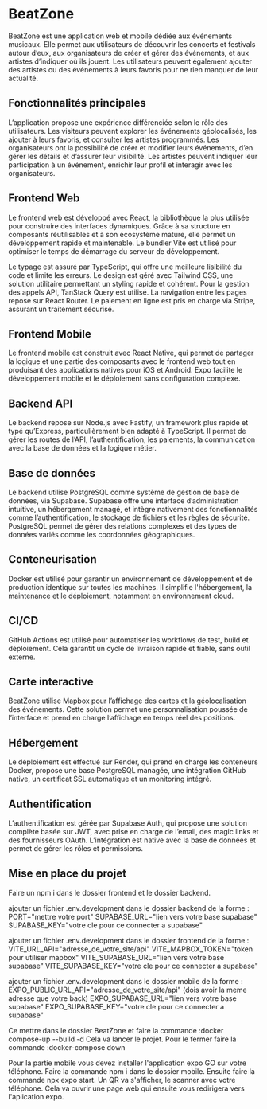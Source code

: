 # BeatZone

BeatZone est une application web et mobile dédiée aux événements musicaux. Elle permet aux utilisateurs de découvrir les concerts et festivals autour d’eux, aux organisateurs de créer et gérer des événements, et aux artistes d’indiquer où ils jouent. Les utilisateurs peuvent également ajouter des artistes ou des événements à leurs favoris pour ne rien manquer de leur actualité.

## Fonctionnalités principales

L’application propose une expérience différenciée selon le rôle des utilisateurs. Les visiteurs peuvent explorer les événements géolocalisés, les ajouter à leurs favoris, et consulter les artistes programmés. Les organisateurs ont la possibilité de créer et modifier leurs événements, d’en gérer les détails et d’assurer leur visibilité. Les artistes peuvent indiquer leur participation à un événement, enrichir leur profil et interagir avec les organisateurs.

## Frontend Web

Le frontend web est développé avec React, la bibliothèque la plus utilisée pour construire des interfaces dynamiques. Grâce à sa structure en composants réutilisables et à son écosystème mature, elle permet un développement rapide et maintenable. Le bundler Vite est utilisé pour optimiser le temps de démarrage du serveur de développement.

Le typage est assuré par TypeScript, qui offre une meilleure lisibilité du code et limite les erreurs. Le design est géré avec Tailwind CSS, une solution utilitaire permettant un styling rapide et cohérent. Pour la gestion des appels API, TanStack Query est utilisé. La navigation entre les pages repose sur React Router. Le paiement en ligne est pris en charge via Stripe, assurant un traitement sécurisé.

## Frontend Mobile

Le frontend mobile est construit avec React Native, qui permet de partager la logique et une partie des composants avec le frontend web tout en produisant des applications natives pour iOS et Android. Expo facilite le développement mobile et le déploiement sans configuration complexe.

## Backend API

Le backend repose sur Node.js avec Fastify, un framework plus rapide et typé qu’Express, particulièrement bien adapté à TypeScript. Il permet de gérer les routes de l’API, l’authentification, les paiements, la communication avec la base de données et la logique métier.

## Base de données

Le backend utilise PostgreSQL comme système de gestion de base de données, via Supabase. Supabase offre une interface d’administration intuitive, un hébergement managé, et intègre nativement des fonctionnalités comme l’authentification, le stockage de fichiers et les règles de sécurité. PostgreSQL permet de gérer des relations complexes et des types de données variés comme les coordonnées géographiques.

## Conteneurisation

Docker est utilisé pour garantir un environnement de développement et de production identique sur toutes les machines. Il simplifie l'hébergement, la maintenance et le déploiement, notamment en environnement cloud.

## CI/CD

GitHub Actions est utilisé pour automatiser les workflows de test, build et déploiement. Cela garantit un cycle de livraison rapide et fiable, sans outil externe.

## Carte interactive

BeatZone utilise Mapbox pour l’affichage des cartes et la géolocalisation des événements. Cette solution permet une personnalisation poussée de l’interface et prend en charge l’affichage en temps réel des positions.

## Hébergement

Le déploiement est effectué sur Render, qui prend en charge les conteneurs Docker, propose une base PostgreSQL managée, une intégration GitHub native, un certificat SSL automatique et un monitoring intégré.

## Authentification

L’authentification est gérée par Supabase Auth, qui propose une solution complète basée sur JWT, avec prise en charge de l’email, des magic links et des fournisseurs OAuth. L’intégration est native avec la base de données et permet de gérer les rôles et permissions.


## Mise en place du projet

Faire un npm i dans le dossier frontend et le dossier backend.

ajouter un fichier .env.development dans le dossier backend de la forme : 
PORT="mettre votre port"
SUPABASE_URL="lien vers votre base supabase"
SUPABASE_KEY="votre cle pour ce connecter a supabase"

ajouter un fichier .env.development dans le dossier frontend de la forme : 
VITE_URL_API="adresse_de_votre_site/api"
VITE_MAPBOX_TOKEN="token pour utiliser mapbox"
VITE_SUPABASE_URL="lien vers votre base supabase"
VITE_SUPABASE_KEY="votre cle pour ce connecter a supabase"

ajouter un fichier .env.development dans le dossier mobile de la forme : 
EXPO_PUBLIC_URL_API="adresse_de_votre_site/api"  (dois avoir la meme adresse que votre back)
EXPO_SUPABASE_URL="lien vers votre base supabase"
EXPO_SUPABASE_KEY="votre cle pour ce connecter a supabase"

Ce mettre dans le dossier BeatZone et faire la commande :docker compose-up --build -d
Cela va lancer le projet. Pour le fermer faire la commande :docker-compose down 

Pour la partie mobile vous devez installer l'application expo GO sur votre téléphone.
Faire la commande npm i dans le dossier mobile.
Ensuite faire la commande npx expo start. Un QR va s'afficher, le scanner avec votre téléphone. Cela va ouvrir une page web qui ensuite vous redirigera vers l'aplication expo.



